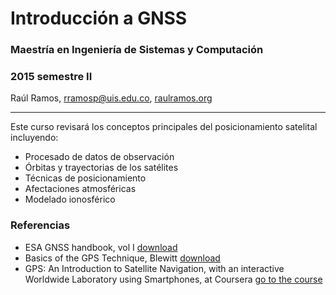 # Introducción a GNSS
### Maestría en Ingeniería de Sistemas y Computación
### 2015 semestre II

Raúl Ramos, rramosp@uis.edu.co, [raulramos.org](http://raulramos.org)

---

Este curso revisará los conceptos principales del posicionamiento satelital incluyendo:

- Procesado de datos de observación
- Órbitas y trayectorias de los satélites
- Técnicas de posicionamiento
- Afectaciones atmosféricas
- Modelado ionosférico

### Referencias

- ESA GNSS handbook, vol I [download](http://www.navipedia.net/GNSS_Book/ESA_GNSS-Book_TM-23_Vol_I.pdf)
- Basics of the GPS Technique, Blewitt [download](http://www.nbmg.unr.edu/staff/pdfs/Blewitt%20Basics%20of%20gps.pdf)
- GPS: An Introduction to Satellite Navigation, with an interactive Worldwide Laboratory using Smartphones, at Coursera [go to the course](https://www.coursera.org/course/gpslab)
